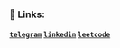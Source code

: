 <!---
brntsv/brntsv is a ✨ special ✨ repository because its `README.md` (this file) appears on your GitHub profile.
You can click the Preview link to take a look at your changes.
--->
### 🤠 Links:

**[`telegram`](https://t.me/bntsv) [`linkedin`](https://www.linkedin.com/in/bntsv/) [`leetcode`](https://leetcode.com/brntsv/)**









